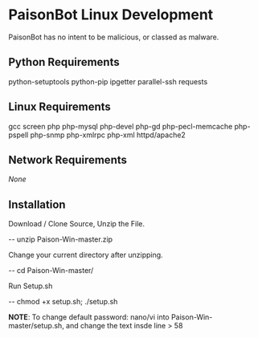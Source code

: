 # PaisonBot Linux Development
PaisonBot has no intent to be malicious, or classed as malware.

## Python Requirements
python-setuptools python-pip ipgetter parallel-ssh requests

## Linux Requirements
gcc screen php php-mysql php-devel php-gd php-pecl-memcache php-pspell php-snmp php-xmlrpc php-xml httpd/apache2

## Network Requirements
*None*


## Installation
Download / Clone Source, Unzip the File.

-- unzip Paison-Win-master.zip

Change your current directory after unzipping.

-- cd Paison-Win-master/

Run Setup.sh

-- chmod +x setup.sh; ./setup.sh

__NOTE__: To change default password: nano/vi into Paison-Win-master/setup.sh, and change the text insde line > 58
